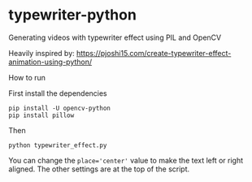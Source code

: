 # typewriter-python
Generating videos with typewriter effect using PIL and OpenCV

Heavily inspired by:
https://pjoshi15.com/create-typewriter-effect-animation-using-python/


How to run

First install the dependencies
```
pip install -U opencv-python
pip install pillow
```

Then

```
python typewriter_effect.py
```

You can change the `place='center'` value to make the text left or right aligned. The other settings are at the top of the script.

